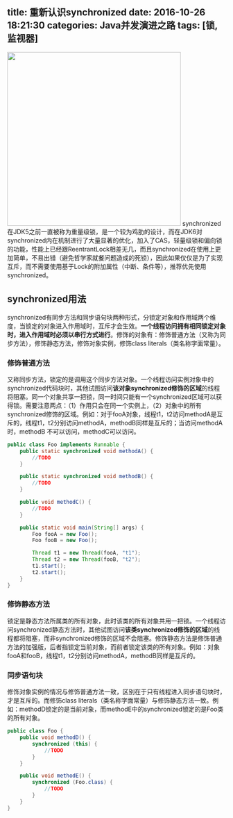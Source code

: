 title: 重新认识synchronized
date: 2016-10-26 18:21:30
categories: Java并发演进之路
tags: [锁,监视器]
---
<img src="/img/synchronized.png" width="400" class="img-topic" />
synchronized在JDK5之前一直被称为重量级锁，是一个较为鸡肋的设计，而在JDK6对synchronized内在机制进行了大量显著的优化，加入了CAS，轻量级锁和偏向锁的功能，性能上已经跟ReentrantLock相差无几，而且synchronized在使用上更加简单，不易出错（避免哲学家就餐问题造成的死锁），因此如果仅仅是为了实现互斥，而不需要使用基于Lock的附加属性（中断、条件等），推荐优先使用synchronized。
<!--more-->

## synchronized用法
synchronized有同步方法和同步语句块两种形式，分锁定对象和作用域两个维度，当锁定的对象进入作用域时，互斥才会生效。**一个线程访问拥有相同锁定对象时，进入作用域时必须以串行方式进行**。修饰的对象有：修饰普通方法（又称为同步方法），修饰静态方法，修饰对象实例，修饰class literals（类名称字面常量）。

### 修饰普通方法
又称同步方法，锁定的是调用这个同步方法对象。一个线程访问实例对象中的synchronized代码块时，其他试图访问**该对象synchronized修饰的区域**的线程将阻塞。同一个对象共享一把锁，同一时间只能有一个synchronized区域可以获得锁。需要注意两点：（1）作用只会在同一个实例上，（2）对象中的所有synchronized修饰的区域。例如：对于fooA对象，线程t1，t2访问methodA是互斥的，线程t1，t2分别访问methodA，methodB同样是互斥的；当访问methodA时，methodB 不可以访问，methodC可以访问。
```java
public class Foo implements Runnable {
    public static synchronized void methodA() {
        //TODO
    }

    public static synchronized void methodB() {
        //TODO
    }

    public void methodC() {
        //TODO
    }

    public static void main(String[] args) {
        Foo fooA = new Foo();
        Foo fooB = new Foo();

        Thread t1 = new Thread(fooA, "t1");
        Thread t2 = new Thread(fooB, "t2");
        t1.start();
        t2.start();
    }
}
```

### 修饰静态方法
锁定是静态方法所属类的所有对象，此时该类的所有对象共用一把锁。一个线程访问synchronized静态方法时，其他试图访问**该类synchronized修饰的区域**的线程都将阻塞，而非synchronized修饰的区域不会阻塞。修饰静态方法是修饰普通方法的加强版，后者指锁定当前对象，而前者锁定该类的所有对象。例如：对象fooA和fooB，线程t1，t2分别访问methodA，methodB同样是互斥的。

### 同步语句块
修饰对象实例的情况与修饰普通方法一致，区别在于只有线程进入同步语句块时，才是互斥的。而修饰class literals（类名称字面常量）与修饰静态方法一致。例如：methodD锁定的是当前对象，而methodE中的synchronized锁定的是Foo类的所有对象。
```java
public class Foo {
    public void methodD() {
        synchronized (this) {
            //TODO
        }
    }

    public void methodE() {
        synchronized (Foo.class) {
            //TODO
        }
    }
}
```


